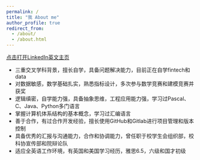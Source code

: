 ```yaml
---
permalink: /
title: "我 About me"
author_profile: true
redirect_from: 
  - /about/
  - /about.html
---
```


[点击打开LinkedIn英文主页](https://www.linkedin.com/in/tianzefei/)  

* 三重交叉学科背景，擅长自学，具备问题解决能力，目前正在自学fintech和data
* 对数据敏感，数学基础扎实，熟悉指标设计，多次参与数学竞赛和建模竞赛并获奖
* 逻辑缜密，自学能力强，具备抽象思维，工程应用能力强，学习过Pascal、C、Java、Python多门语言
* 掌握计算机体系结构的基本概念，学习过汇编语言
* 善于合作，有过合作开发经验，擅长使用GitHub和Gitlab进行项目管理和版本控制
* 具备优秀的汇报与沟通能力，合作和协调能力，曾任职于校学生会组织部，校科协宣传部和院辩论队
* 适应全英语工作环境，有英国和美国学习经历，雅思6.5，六级和国才初级



